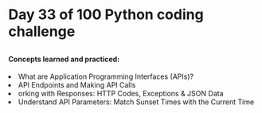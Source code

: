 <h1> Day 33 of 100 Python coding challenge </h1>
<h2></h2>

<h4> Concepts learned and practiced: </h4>
<li>What are Application Programming Interfaces (APIs)?
<li>API Endpoints and Making API Calls
<li>orking with Responses: HTTP Codes, Exceptions & JSON Data
<li>Understand API Parameters: Match Sunset Times with the Current Time
